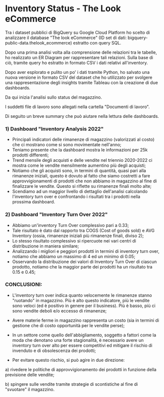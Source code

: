 # Inventory Status - The Look eCommerce

Tra i dataset pubblici di BigQuery su Google Cloud Platform ho scelto di analizzare il database "The look eCommerce" (ID set di dati: bigquery-public-data.thelook_ecommerce) estratto con query SQL.

Dopo una prima analisi volta alla comprensione delle relazioni tra le tabelle, ho realizzato un ER Diagram per rappresentare tali relazioni. Sulla base di ciò, tramite query ho estratto in formato CSV i dati relativi all'inventory.

Dopo aver esplorato e pulito un po' i dati tramite Python, ho salvato una nuova versione in formato CSV del dataset che ho utilizzato per svolgere una rappresentazione degli insights tramite Tableau con la creazione di due dashboards.

Da qui inizia l'analisi sullo status del magazzino.

I suddetti file di lavoro sono allegati nella cartella "Documenti di lavoro".

Di seguito un breve summary che può aiutare nella lettura delle dashboards.

### 1) Dashboard "Inventory Analysis 2022"
- Principali indicatori delle rimanenze di magazzino (valorizzati al costo) che ci mostrano come si sono movimentate nell'anno;
- Teniamo presente che la dashboard mostra le informazioni per 25k prodotti differenti;
- Trend mensile degli acquisti e delle vendite nel triennio 2020-2022 ci mostra come le vendite mensilmente aumentino più degli acquisti;
- Notiamo che gli acquisti sono, in termini di quantità, quasi pari alla rimanenze iniziali, questo è dovuto al fatto che siamo costretti a fare approvvigionamenti di prodotti che non abbiamo in magazzino al fine di finalizzare le vendite. Questo si riflette su rimanenze finali molto alte;
- Scendiamo ad un maggior livello di dettaglio dell'analisi calcolando l'inventory turn over e confrontando i risultati tra i prodotti nella prossima dashboard.

### 2) Dashboard "Inventory Turn Over 2022"
- Abbiamo un'inventory Turn Over complessivo pari a 0.33;
- Tale risultato è dato dal rapporto tra COGS (Cost of goods sold) e AVG Inventory (ossia, rimanenze iniziali più rimanenze finali, diviso 2);
- Lo stesso risultato complessivo si ripercuote nei vari centri di distribuzione in maniera similare;
- Analizzando i migliori e peggiori prodotti in termini di inventory turn over, notiamo che abbiamo un massimo di 4 ed un minimo di 0.05;
- Osservando la distribuzione dei valori di Inventory Turn Over di ciascun prodotto, notiamo che la maggior parte dei prodotti ha un risultato tra 0.15 e 0.45;

### CONCLUSIONI:

- L'inventory turn over indica quanto velocemente le rimanenze stanno "ruotando" in magazzino. Più è alto questo indicatore, più le vendite sono veloci (ed è positivo in genere per il business). Più è basso, più ci sono vendite deboli e/o eccesso di rimanenze;

- Avere materie ferme in magazzino rappresenta un costo (sia in termini di gestione che di costo opportunità per le vendite perse);

- In un settore come quello dell'abbigliamento, soggetto a fattori come la moda che denotano una forte stagionalità, è necessario avere un inventory turn over alto per essere competitivi ed mitigare il rischio di invenduto e di obsolescenza dei prodotti;

- Per evitare questo rischio, si può agire in due direzione:

a) rivedere le politiche di approvvigionamento dei prodotti in funzione della previsione delle vendite;

b) spingere sulle vendite tramite strategie di scontistiche al fine di "svuotare" il magazzino.



